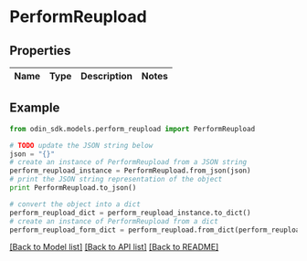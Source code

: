# PerformReupload


## Properties

Name | Type | Description | Notes
------------ | ------------- | ------------- | -------------

## Example

```python
from odin_sdk.models.perform_reupload import PerformReupload

# TODO update the JSON string below
json = "{}"
# create an instance of PerformReupload from a JSON string
perform_reupload_instance = PerformReupload.from_json(json)
# print the JSON string representation of the object
print PerformReupload.to_json()

# convert the object into a dict
perform_reupload_dict = perform_reupload_instance.to_dict()
# create an instance of PerformReupload from a dict
perform_reupload_form_dict = perform_reupload.from_dict(perform_reupload_dict)
```
[[Back to Model list]](../README.md#documentation-for-models) [[Back to API list]](../README.md#documentation-for-api-endpoints) [[Back to README]](../README.md)


